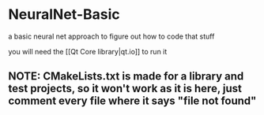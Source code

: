 # NeuralNet-Basic

a basic neural net approach to figure out how to code that stuff

you will need the [[Qt Core library|qt.io]] to run it

## NOTE: CMakeLists.txt is made for a library and test projects, so it won't work as it is here, just comment every file where it says "file not found"
